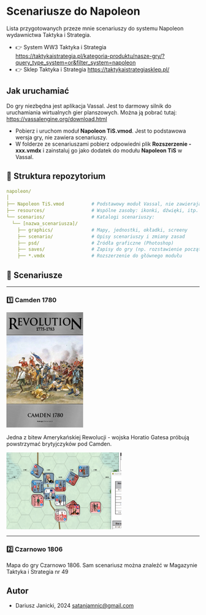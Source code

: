 # Scenariusze do Napoleon

Lista przygotowanych przeze mnie scenariuszy do systemu Napoleon wydawnictwa Taktyka i Strategia.

* 👉 System WW3 Taktyka i Strategia https://taktykaistrategia.pl/kategoria-produktu/nasze-gry/?query_type_system=or&filter_system=napoleon
* 👉 Sklep Taktyka i Strategia https://taktykaistrategiasklep.pl/

## Jak uruchamiać

Do gry niezbędna jest aplikacja Vassal. Jest to darmowy silnik do uruchamiania wirtualnych gier planszowych. Można ją pobrać tutaj: https://vassalengine.org/download.html

* Pobierz i uruchom moduł **Napoleon TiS.vmod**. Jest to podstawowa wersja gry, nie zawiera scenariuszy.
* W folderze ze scenariuszami pobierz odpowiedni plik **Rozszerzenie - xxx.vmdx** i zainstaluj go jako dodatek do modułu **Napoleon TiS** w Vassal.


## 📁 Struktura repozytorium

``` yaml
napoleon/
│
├── Napoleon TiS.vmod          # Podstawowy moduł Vassal, nie zawierający żadnych scenariuszy.
├── resources/                 # Wspólne zasoby: ikonki, dźwięki, itp.
└── scenarios/                 # Katalogi scenariuszy:
  └── [nazwa_scenariusza]/
    ├── graphics/              # Mapy, jednostki, okładki, screeny
    ├── scenario/              # Opisy scenariuszy i zmiany zasad
    ├── psd/                   # Źródła graficzne (Photoshop)
    ├── saves/                 # Zapisy do gry (np. rozstawienie początkowe)
    ├── *.vmdx                 # Rozszerzenie do głównego modułu
```

## 🎲 Scenariusze

---

### 1️⃣ Camden 1780

<img src="scenarios/camden_1780/graphics/cover-mini.png" width="200" height="300">

Jedna z bitew Amerykańskiej Rewolucji - wojska Horatio Gatesa próbują powstrzymać brytyjczyków pod Camden.

<img src="scenarios/camden_1780/graphics/screenshots/screen.png" width="300" height="200">

---

### 2️⃣ Czarnowo 1806
Mapa do gry Czarnowo 1806. Sam scenariusz można znaleźć w Magazynie Taktyka i Strategia nr 49

## Autor

* Dariusz Janicki, 2024 satanjamnic@gmail.com